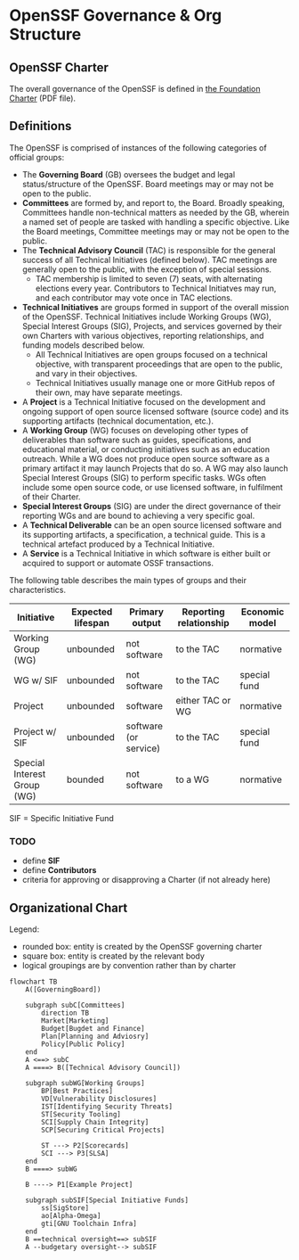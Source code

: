 # OpenSSF Governance & Org Structure

## OpenSSF Charter

The overall governance of the OpenSSF is defined in [the Foundation Charter](https://cdn.platform.linuxfoundation.org/agreements/openssf.pdf) (PDF file). 


## Definitions

The OpenSSF is comprised of instances of the following categories of official groups:

- The **Governing Board** (GB) oversees the budget and legal status/structure of the OpenSSF. Board meetings may or may not be open to the public.
- **Committees** are formed by, and report to, the Board. Broadly speaking, Committees handle non-technical matters as needed by the GB, wherein a named set of people are tasked with handling a specific objective. Like the Board meetings, Committee meetings may or may not be open to the public.
- The **Technical Advisory Council** (TAC) is responsible for the general success of all Technical Initiatives (defined below). TAC meetings are generally open to the public, with the exception of special sessions. 
  - TAC membership is limited to seven (7) seats, with alternating elections every year. Contributors to Technical Initiatves may run, and each contributor may vote once in TAC elections. 
- **Technical Initiatives** are groups formed in support of the overall mission of the OpenSSF. Technical Initiatives include Working Groups (WG), Special Interest Groups (SIG), Projects, and services governed by their own Charters with various objectives, reporting relationships, and funding models described below.
   - All Technical Initiatives are open groups focused on a technical objective, with transparent proceedings that are open to the public, and vary in their objectives.
   - Technical Initiatives usually manage one or more GitHub repos of their own, may have separate meetings.
- A **Project** is a Technical Initiative focused on the development and ongoing support of open source licensed software (source code) and its supporting artifacts (technical documentation, etc.).
- A **Working Group** (WG) focuses on developing other types of deliverables than software such as guides, specifications, and educational material, or conducting initiatives such as an education outreach. While a WG does not produce open source software as a primary artifact it may launch Projects that do so. A WG may also launch Special Interest Groups (SIG) to perform specific tasks. WGs often include some open source code, or use licensed software, in fulfilment of their Charter.
- **Special Interest Groups** (SIG) are under the direct governance of their reporting WGs and are bound to achieving a very specific goal. 
- A **Technical Deliverable** can be an open source licensed software and its supporting artifacts, a specification, a technical guide. This is a technical artefact produced by a Technical Initiative.
- A **Service** is a Technical Initiative in which software is either built or acquired to support or automate OSSF transactions.

The following table describes the main types of groups and their characteristics.

| Initiative | Expected lifespan | Primary output| Reporting relationship |	Economic model
|------------|-------------------|---------------|------------------------|---------------
| Working Group (WG) | unbounded | not software | to the TAC | normative
| WG w/ SIF | unbounded | not software | to the TAC | special fund
| Project |	unbounded | software | either TAC or WG | normative
| Project w/ SIF | unbounded | software (or service) | to the TAC | special fund
| Special Interest Group (WG) | bounded | not software | to a WG | normative

SIF = Specific Initiative Fund

### TODO

* define **SIF** 
* define **Contributors**
* criteria for approving or disapproving a Charter (if not already here)

## Organizational Chart

Legend:
- rounded box: entity is created by the OpenSSF governing charter
- square box: entity is created by the relevant body
- logical groupings are by convention rather than by charter


```mermaid
flowchart TB
    A([GoverningBoard])

    subgraph subC[Committees]
        direction TB
        Market[Marketing]
        Budget[Bugdet and Finance]
        Plan[Planning and Adviosry]
        Policy[Public Policy]
    end
    A <==> subC
    A ====> B([Technical Advisory Council])

    subgraph subWG[Working Groups]
        BP[Best Practices]
        VD[Vulnerability Disclosures]
        IST[Identifying Security Threats]
        ST[Security Tooling]
        SCI[Supply Chain Integrity]
        SCP[Securing Critical Projects]

        ST ---> P2[Scorecards]
        SCI ---> P3[SLSA]
    end
    B ====> subWG

    B ----> P1[Example Project]

    subgraph subSIF[Special Initiative Funds]
        ss[SigStore]
        ao[Alpha-Omega]
        gti[GNU Toolchain Infra]
    end
    B ==technical oversight==> subSIF
    A --budgetary oversight--> subSIF
```
